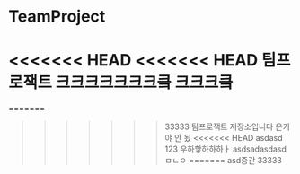 ﻿# TeamProject
<<<<<<< HEAD
<<<<<<< HEAD
팀프로잭트 크크크크크크크킄
크크크킄
=======
=======
>>>>>>> 33333
팀프로잭트 저장소입니다
은기야
안
됬
<<<<<<< HEAD
asdasd
123
우하핳하하하ㅏ
asdsadasdasd
>>>>>>> ㅁㄴㅇ
=======
asd중간
>>>>>>> 33333
